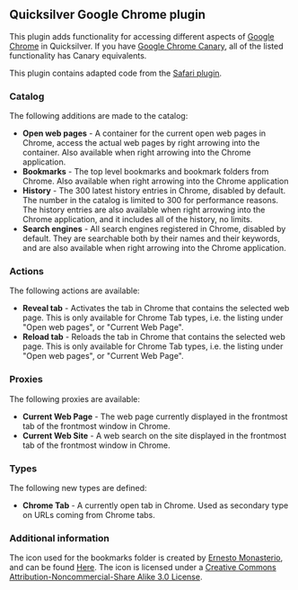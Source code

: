 ## Quicksilver Google Chrome plugin ##

This plugin adds functionality for accessing different aspects of [Google
Chrome](https://www.google.com/chrome) in Quicksilver. If you have [Google
Chrome Canary](https://www.google.com/intl/en/chrome/browser/canary.html), all
of the listed functionality has Canary equivalents.

This plugin contains adapted code from the [Safari
plugin](https://github.com/quicksilver/com.apple.Safari-qsplugin).

### Catalog ###

The following additions are made to the catalog:

* **Open web pages** - A container for the current open web pages in Chrome,
  access the actual web pages by right arrowing into the container. Also
  available when right arrowing into the Chrome application.
* **Bookmarks** - The top level bookmarks and bookmark folders from Chrome. Also
  available when right arrowing into the Chrome application
* **History** - The 300 latest history entries in Chrome, disabled by default.
  The number in the catalog is limited to 300 for performance reasons. The
  history entries are also available when right arrowing into the Chrome
  application, and it includes all of the history, no limits.
* **Search engines** - All search engines registered in Chrome, disabled by
  default. They are searchable both by their names and their keywords, and are
  also available when right arrowing into the Chrome application.

### Actions ###

The following actions are available:

* **Reveal tab** - Activates the tab in Chrome that contains the selected web
  page. This is only available for Chrome Tab types, i.e. the listing under
  "Open web pages", or "Current Web Page".
* **Reload tab** - Reloads the tab in Chrome that contains the selected web
  page. This is only available for Chrome Tab types, i.e. the listing under
  "Open web pages", or "Current Web Page".

### Proxies ###

The following proxies are available:

* **Current Web Page** - The web page currently displayed in the frontmost tab
  of the frontmost window in Chrome.
* **Current Web Site** - A web search on the site displayed in the frontmost tab
  of the frontmost window in Chrome.

### Types ###

The following new types are defined:

* **Chrome Tab** - A currently open tab in Chrome. Used as secondary type on
  URLs coming from Chrome tabs.

### Additional information ###

The icon used for the bookmarks folder is created by [Ernesto
Monasterio](http://ermonas.deviantart.com/), and can be found
[Here](http://ermonas.deviantart.com/art/Google-Chrome-Folder-Icon-201492913).
The icon is licensed under a [Creative Commons Attribution-Noncommercial-Share
Alike 3.0 License](http://creativecommons.org/licenses/by-nc-sa/3.0/).
